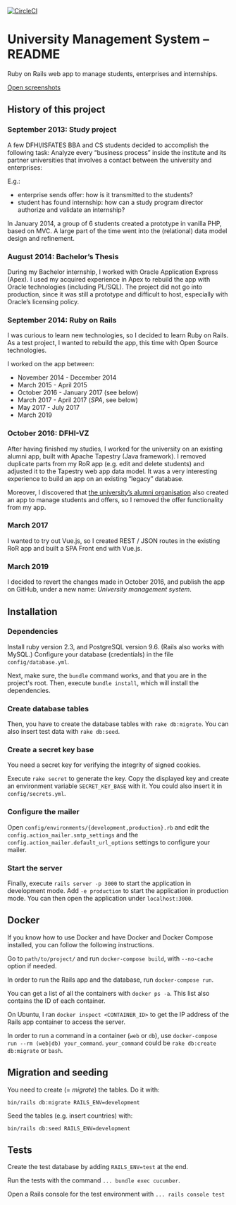 [![CircleCI](https://circleci.com/gh/Poitrin/university-management-system/tree/master.svg?style=svg)](https://circleci.com/gh/Poitrin/university-management-system/tree/master)

# University Management System – README

Ruby on Rails web app to manage students, enterprises and internships.

[Open screenshots](./SCREENSHOTS.md)

## History of this project

### September 2013: Study project

A few DFHI/ISFATES BBA and CS students decided to accomplish the following task: Analyze every “business process” inside the institute and its partner universities that involves a contact between the university and enterprises:

E.g.:

- enterprise sends offer: how is it transmitted to the students?
- student has found internship: how can a study program director authorize and validate an internship?

In January 2014, a group of 6 students created a prototype in vanilla PHP, based on MVC. A large part of the time went into the (relational) data model design and refinement.

### August 2014: Bachelor’s Thesis

During my Bachelor internship, I worked with Oracle Application Express (Apex). I used my acquired experience in Apex to rebuild the app with Oracle technologies (including PL/SQL). The project did not go into production, since it was still a prototype and difficult to host, especially with Oracle’s licensing policy.

### September 2014: Ruby on Rails

I was curious to learn new technologies, so I decided to learn Ruby on Rails. As a test project, I wanted to rebuild the app, this time with Open Source technologies.

I worked on the app between:

- November 2014 - December 2014
- March 2015 - April 2015
- October 2016 - January 2017 (see below)
- March 2017 - April 2017 (_SPA_, see below)
- May 2017 - July 2017
- March 2019

### October 2016: DFHI-VZ

After having finished my studies, I worked for the university on an existing alumni app, built with Apache Tapestry (Java framework). I removed duplicate parts from my RoR app (e.g. edit and delete students) and adjusted it to the Tapestry web app data model. It was a very interesting experience to build an app on an existing “legacy” database.

Moreover, I discovered that [the university’s alumni organisation](https://isfates-dfhi-alumni.org) also created an app to manage students and offers, so I removed the offer functionality from my app.

### March 2017

I wanted to try out Vue.js, so I created REST / JSON routes in the existing RoR app and built a SPA Front end with Vue.js.

### March 2019

I decided to revert the changes made in October 2016, and publish the app on GitHub, under a new name: _University management system_.

## Installation

### Dependencies

Install ruby version 2.3, and PostgreSQL version 9.6. (Rails also works with MySQL.)
Configure your database (credentials) in the file `config/database.yml`.

Next, make sure, the `bundle` command works, and that you are in the project's root.
Then, execute `bundle install`, which will install the dependencies.

### Create database tables

Then, you have to create the database tables with `rake db:migrate`.
You can also insert test data with `rake db:seed`.

### Create a secret key base

You need a secret key for verifying the integrity of signed cookies.

Execute `rake secret` to generate the key. Copy the displayed key and create an environment variable `SECRET_KEY_BASE` with it.
You could also insert it in `config/secrets.yml`.

### Configure the mailer

Open `config/environments/{development,production}.rb` and edit the `config.action_mailer.smtp_settings` and the `config.action_mailer.default_url_options` settings to configure your mailer.

### Start the server

Finally, execute `rails server -p 3000` to start the application in development mode.
Add `-e production` to start the application in production mode.
You can then open the application under `localhost:3000`.

## Docker

If you know how to use Docker and have Docker and Docker Compose installed, you can follow the following instructions.

Go to `path/to/project/` and run `docker-compose build`, with `--no-cache` option if needed.

In order to run the Rails app and the database, run `docker-compose run`.

You can get a list of all the containers with `docker ps -a`.
This list also contains the ID of each container.

On Ubuntu, I ran `docker inspect <CONTAINER_ID>` to get the IP address of the Rails app container to access the server.

In order to run a command in a container (`web` or `db`), use `docker-compose run --rm (web|db) your_command`.
`your_command` could be `rake db:create db:migrate` or `bash`.

## Migration and seeding

You need to create (= _migrate_) the tables. Do it with:

```
bin/rails db:migrate RAILS_ENV=development
```

Seed the tables (e.g. insert countries) with:

```
bin/rails db:seed RAILS_ENV=development
```

## Tests

Create the test database by adding `RAILS_ENV=test` at the end.

Run the tests with the command `... bundle exec cucumber`.

Open a Rails console for the test environment with `... rails console test`
